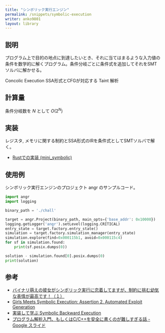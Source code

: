 ```yaml
---
title: "シンボリック実行エンジン"
permalink: /snippets/symbolic-execution
writer: anko9801
layout: library
---
```


## 説明

プログラム上で目的の地点に到達したいとき、それに当てはまるような入力値の条件を数学的に解くプログラム。条件分岐ごとに条件式を追加してそれをSMTソルバに解かせる。

Concolic Execution
SSA形式とCFGが対応する
Taint 解析

## 計算量

条件分岐数を $N$ として $O(2^N)$

## 実装

レジスタ, メモリに関する制約とSSA形式のIRを条件式としてSMTソルバで解く。
- [Rustでの実装 (mini_symbolic)](https://github.com/anko9801/mini_symbolic)

## 使用例

シンボリック実行エンジンのプロジェクト angr のサンプルコード。

```python
import angr
import logging

binary_path = './chall'

target = angr.Project(binary_path, main_opts={'base_addr': 0x10000})
logging.getLogger('angr').setLevel(logging.CRITICAL)
entry_state = target.factory.entry_state()
simulation = target.factory.simulation_manager(entry_state)
simulation.explore(find=0x000115b1, avoid=0x000115c4)
for sf in simulation.found:
    print(sf.posix.dumps(0))

solution - simulation.found[0].posix.dumps(0)
print(solution)
```

## 参考

- [バイナリ萌えの彼女がシンボリック実行に恋着してますが、制約に挑む幼気な表情が最高です！（１）](https://speakerdeck.com/katc/bainarimeng-efalsebi-nu-gasinboritukushi-xing-nilian-zhao-sitemasuga-zhi-yue-nitiao-muyou-qi-nabiao-qing-gazui-gao-desu-1)
- [Girls Meets Symbolic Execution: Assertion 2. Automated Exploit Generation](https://speakerdeck.com/katc/girls-meets-symbolic-execution-assertion-2-automated-exploit-generation)
- [実装して学ぶ Symbolic Backward Execution](https://speakerdeck.com/katc/shi-zhuang-sitexue-bu-symbolic-backward-execution-aceefce8-d25e-4db0-8ebb-d648bb2c41cd)
- [プログラム解析入門、もしくはC/C++を安全に書くのが難しすぎる話 - Google スライド](https://docs.google.com/presentation/d/1WHmCLeC5ZPiq2MBOQaZc-pNVWaJanx8eXAkViGl2zws/edit#slide=id.g135752f5899_0_673)

